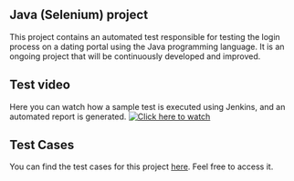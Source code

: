 ## Java (Selenium) project

This project contains an automated test responsible for testing the login process on a dating portal using the Java programming language. It is an ongoing project that will be continuously developed and improved.

## Test video
Here you can watch how a sample test is executed using Jenkins, and an automated report is generated.
[![Click here to watch](thumbnail_url)](https://drive.google.com/file/d/1iqjgD2_YqJ9pjq-EsHEjjhQZMphff-ix/view?usp=sharing)

## Test Cases

You can find the test cases for this project [here](https://drive.google.com/file/d/1KoGPgRRhQpJeGR7DF4DifYFB0UY8nqpx/view?usp=sharing). Feel free to access it.
